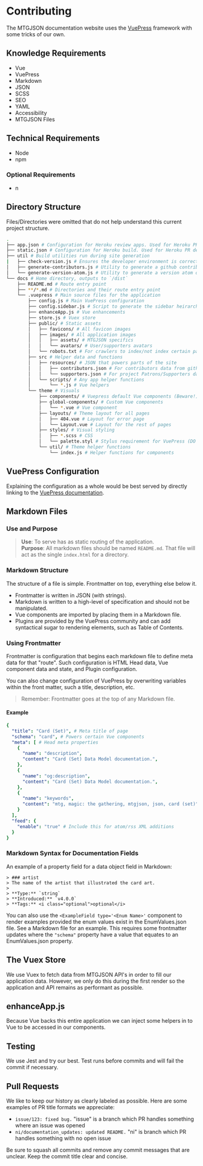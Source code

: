 # Contributing

The MTGJSON documentation website uses the [VuePress](https://v1.vuepress.vuejs.org/) framework with some tricks of our own.

## Knowledge Requirements

- Vue
- VuePress
- Markdown
- JSON
- SCSS
- SEO
- YAML
- Accessibility
- MTGJSON Files

## Technical Requirements

- Node
- npm

### Optional Requirements

- n

## Directory Structure

Files/Directories were omitted that do not help understand this current project structure.

```sh
.
├── app.json # Configuration for Heroku review apps. Used for Heroku PR deployments
├── static.json # Configuration for Heroku build. Used for Heroku PR deployments
├── util # Build utilities run during site generation
|   ├── check-version.js # Ensures the developer environment is correct
│   ├── generate-contributors.js # Utility to generate a github contributors file
│   └── generate-version-atom.js # Utility to generate a version atom of the siteschemas
└── docs # Home directory, outputs to `/dist`
    ├── README.md # Route entry point
    ├── **/*.md # Directories and their route entry point
    └── .vuepress # Main source files for the application
        ├── config.js # Main VuePress configuration
        ├── config.sidebar.js # Script to generate the sidebar heirarchy
        ├── enhanceApp.js # Vue enhancements
        ├── store.js # Vuex store
        ├── public/ # Static assets
        │   ├── favicons/ # All favicon images
        │   ├── images/ # All application images
        │   │   ├── assets/ # MTGJSON specifics
        │   │   └── avatars/ # User/supporters avatars
        │   └── robots.txt # For crawlers to index/not index certain pages
        ├── src # Helper data and functions
        │   ├── resources/ # JSON that powers parts of the site
        │   │   ├── contributors.json # For contributors data from github
        │   │   └── supporters.json # For project Patrons/Supporters data
        │   └── scripts/ # Any app helper functions
        │       └── *.js # Vue helpers
        └── theme # Visuals
            ├── components/ # Vuepress default Vue components (Beware!)
            ├── global-components/ # Custom Vue components
            │   └── *.vue # Vue component
            ├── layouts/ # Theme layout for all pages
            │   ├── 404.vue # Layout for error page
            │   └── Layout.vue # Layout for the rest of pages
            ├── styles/ # Visual styling
            │   ├── *.scss # CSS
            │   └── palette.styl # Stylus requirement for VuePress (DO NOT REMOVE)
            └── util/ # Theme helper functions
                └── index.js # Helper functions for components
```

## VuePress Configuration

Explaining the configuration as a whole would be best served by directly linking to the [VuePress documentation](https://v1.vuepress.vuejs.org/config/).

## Markdown Files

### Use and Purpose

> **Use**: To serve has as static routing of the application.  
> **Purpose**: All markdown files should be named `README.md`. That file will act as the single `index.html` for a directory.

### Markdown Structure

The structure of a file is simple. Frontmatter on top, everything else below it.

- Frontmatter is written in JSON (with strings).
- Markdown is written to a high-level of specification and should not be manipulated.
- Vue components are imported by placing them in a Markdown file.
- Plugins are provided by the VuePress community and can add syntactical sugar to rendering elements, such as Table of Contents.

### Using Frontmatter

Frontmatter is configuration that begins each markdown file to define meta data for that "route". Such configuration is HTML Head data, Vue component data and state, and Plugin configuration.

You can also change configuration of VuePress by overwriting variables within the front matter, such a title, description, etc.

> Remember: Frontmatter goes at the top of any Markdown file.

#### Example

```yaml
{
  "title": "Card (Set)", # Meta title of page
  "schema": "card", # Powers certain Vue components
  "meta": [ # Head meta properties
    {
      "name": "description",
      "content": "Card (Set) Data Model documentation.",
    },
    {
      "name": "og:description",
      "content": "Card (Set) Data Model documentation.",
    },
    {
      "name": "keywords",
      "content": "mtg, magic: the gathering, mtgjson, json, card (set)",
    }
  ],
  "feed": {
    "enable": "true" # Include this for atom/rss XML additions
  }
}
```

### Markdown Syntax for Documentation Fields

An example of a property field for a data object field in Markdown:

```
> ### artist
> The name of the artist that illustrated the card art.  
>
> **Type:** `string`  
> **Introduced:** `v4.0.0`  
> **Tags:** <i class="optional">optional</i>
```

You can also use the `<ExampleField type='<Enum Name>'` component to render examples provided the enum values exist in the EnumValues.json file. See a Markdown file for an example. This requires some frontmatter updates where the `"schema"` property have a value that equates to an EnumValues.json property.

## The Vuex Store

We use Vuex to fetch data from MTGJSON API's in order to fill our application data. However, we only do this during the first render so the application and API remains as performant as possible.

## enhanceApp.js

Because Vue backs this entire application we can inject some helpers in to Vue to be accessed in our components.

## Testing

We use Jest and try our best. Test runs before commits and will fail the commit if necessary.

## Pull Requests

We like to keep our history as clearly labeled as possible. Here are some examples of PR title formats we appreciate:

- `issue/123: fixed bug.` "issue" is a branch which PR handles something where an issue was opened
- `ni/documentation_updates: updated README.` "ni" is branch which PR handles something with no open issue

Be sure to squash all commits and remove any commit messages that are unclear. Keep the commit title clear and concise.

